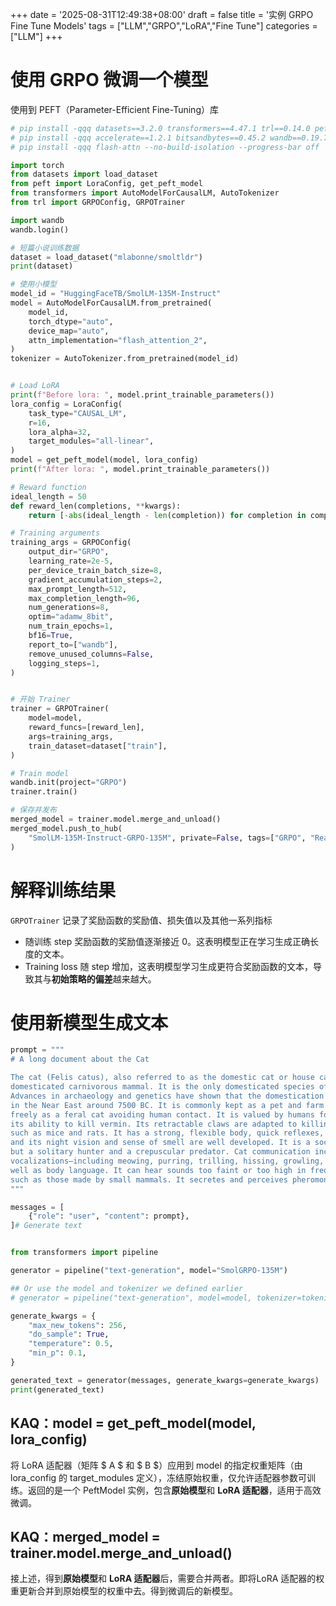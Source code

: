 +++
date = '2025-08-31T12:49:38+08:00'
draft = false
title = '实例 GRPO Fine Tune Models'
tags = ["LLM","GRPO","LoRA","Fine Tune"]
categories = ["LLM"]
+++

# 使用 GRPO 微调一个模型

使用到 PEFT（Parameter-Efficient Fine-Tuning）库

~~~py
# pip install -qqq datasets==3.2.0 transformers==4.47.1 trl==0.14.0 peft==0.14.0
# pip install -qqq accelerate==1.2.1 bitsandbytes==0.45.2 wandb==0.19.7 --progress-bar off
# pip install -qqq flash-attn --no-build-isolation --progress-bar off

import torch
from datasets import load_dataset
from peft import LoraConfig, get_peft_model
from transformers import AutoModelForCausalLM, AutoTokenizer
from trl import GRPOConfig, GRPOTrainer

import wandb
wandb.login()

# 短篇小说训练数据
dataset = load_dataset("mlabonne/smoltldr")
print(dataset)

# 使用小模型
model_id = "HuggingFaceTB/SmolLM-135M-Instruct"
model = AutoModelForCausalLM.from_pretrained(
    model_id,
    torch_dtype="auto",
    device_map="auto",
    attn_implementation="flash_attention_2",
)
tokenizer = AutoTokenizer.from_pretrained(model_id)


# Load LoRA
print(f"Before lora: ", model.print_trainable_parameters())
lora_config = LoraConfig(
    task_type="CAUSAL_LM",
    r=16,
    lora_alpha=32,
    target_modules="all-linear",
)
model = get_peft_model(model, lora_config)
print(f"After lora: ", model.print_trainable_parameters())

# Reward function
ideal_length = 50
def reward_len(completions, **kwargs):
    return [-abs(ideal_length - len(completion)) for completion in completions]

# Training arguments
training_args = GRPOConfig(
    output_dir="GRPO",
    learning_rate=2e-5,
    per_device_train_batch_size=8,
    gradient_accumulation_steps=2,
    max_prompt_length=512,
    max_completion_length=96,
    num_generations=8,
    optim="adamw_8bit",
    num_train_epochs=1,
    bf16=True,
    report_to=["wandb"],
    remove_unused_columns=False,
    logging_steps=1,
)


# 开始 Trainer
trainer = GRPOTrainer(
    model=model,
    reward_funcs=[reward_len],
    args=training_args,
    train_dataset=dataset["train"],
)

# Train model
wandb.init(project="GRPO")
trainer.train()

# 保存并发布
merged_model = trainer.model.merge_and_unload()
merged_model.push_to_hub(
    "SmolLM-135M-Instruct-GRPO-135M", private=False, tags=["GRPO", "Reasoning-Course"]
)
~~~

# 解释训练结果

`GRPOTrainer` 记录了奖励函数的奖励值、损失值以及其他一系列指标

- 随训练 step 奖励函数的奖励值逐渐接近 0。这表明模型正在学习生成正确长度的文本。
- Training loss 随 step 增加，这表明模型学习生成更符合奖励函数的文本，导致其与**初始策略的偏差**越来越大。


# 使用新模型生成文本

~~~py
prompt = """
# A long document about the Cat

The cat (Felis catus), also referred to as the domestic cat or house cat, is a small 
domesticated carnivorous mammal. It is the only domesticated species of the family Felidae.
Advances in archaeology and genetics have shown that the domestication of the cat occurred
in the Near East around 7500 BC. It is commonly kept as a pet and farm cat, but also ranges
freely as a feral cat avoiding human contact. It is valued by humans for companionship and
its ability to kill vermin. Its retractable claws are adapted to killing small prey species
such as mice and rats. It has a strong, flexible body, quick reflexes, and sharp teeth,
and its night vision and sense of smell are well developed. It is a social species,
but a solitary hunter and a crepuscular predator. Cat communication includes
vocalizations—including meowing, purring, trilling, hissing, growling, and grunting—as
well as body language. It can hear sounds too faint or too high in frequency for human ears,
such as those made by small mammals. It secretes and perceives pheromones.
"""

messages = [
    {"role": "user", "content": prompt},
]# Generate text


from transformers import pipeline

generator = pipeline("text-generation", model="SmolGRPO-135M")

## Or use the model and tokenizer we defined earlier
# generator = pipeline("text-generation", model=model, tokenizer=tokenizer)

generate_kwargs = {
    "max_new_tokens": 256,
    "do_sample": True,
    "temperature": 0.5,
    "min_p": 0.1,
}

generated_text = generator(messages, generate_kwargs=generate_kwargs)
print(generated_text)
~~~


## KAQ：model = get_peft_model(model, lora_config)

将 LoRA 适配器（矩阵 $ A $ 和 $ B $）应用到 model 的指定权重矩阵（由 lora_config 的 target_modules 定义），冻结原始权重，仅允许适配器参数可训练。返回的是一个 PeftModel 实例，包含**原始模型**和 **LoRA 适配器**，适用于高效微调。


## KAQ：merged_model = trainer.model.merge_and_unload()

接上述，得到**原始模型**和 **LoRA 适配器**后，需要合并两者。即将LoRA 适配器的权重更新合并到原始模型的权重中去。得到微调后的新模型。

